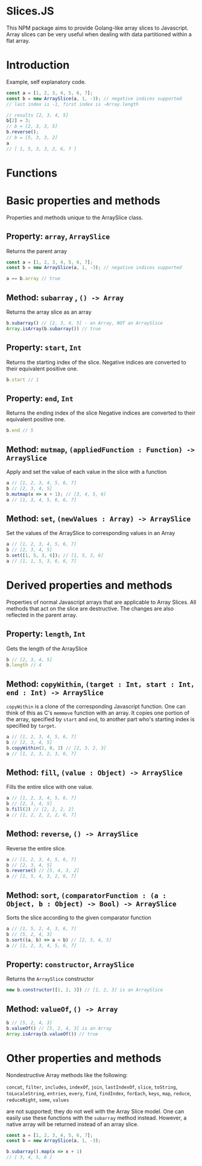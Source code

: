 # Slices.JS

This NPM package aims to provide Golang-like array slices to Javascript. Array slices can be very useful when dealing with data partitioned within a flat array.

# Introduction
Example, self explanatory code.
```js
const a = [1, 2, 3, 4, 5, 6, 7];
const b = new ArraySlice(a, 1, -3); // negative indices supported
// last index is -1, first index is -Array.length

// results [2, 3, 4, 5]
b[2] = 3;
// b = [2, 3, 3, 5]
b.reverse();
// b = [5, 3, 3, 2]
a
// [ 1, 5, 3, 3, 2, 6, 7 ]
```


# Functions
# Basic properties and methods
Properties and methods unique to the ArraySlice class.
## Property: `array`, `ArraySlice`

Returns the parent array
```js
const a = [1, 2, 3, 4, 5, 6, 7];
const b = new ArraySlice(a, 1, -3); // negative indices supported

a == b.array // true
```
## Method: `subarray` , `() -> Array`

Returns the array slice as an array
```js
b.subarray() // [2, 3, 4, 5] - an Array, NOT an ArraySlice
Array.isArray(b.subarray()) // true
```

## Property: `start`, `Int`
Returns the starting index of the slice. Negative indices are converted to their equivalent positive one.
```js
b.start // 1
```
## Property: `end`, `Int`
Returns the ending index of the slice Negative indices are converted to their equivalent positive one.
```js
b.end // 5
```
## Method: `mutmap`, `(appliedFunction : Function) -> ArraySlice`
Apply and set the value of each value in the slice with a function
```js
a // [1, 2, 3, 4, 5, 6, 7]
b // [2, 3, 4, 5]
b.mutmap(x => x + 1); // [3, 4, 5, 6]
a // [1, 3, 4, 5, 6, 6, 7]
```
## Method: `set`, `(newValues : Array) -> ArraySlice`
Set the values of the ArraySlice to corresponding values in an Array
```js
a // [1, 2, 3, 4, 5, 6, 7]
b // [2, 3, 4, 5]
b.set([1, 5, 3, 6]); // [1, 5, 3, 6]
a // [1, 1, 5, 3, 6, 6, 7]
```

# Derived properties and methods
Properties of normal Javascript arrays that are applicable to Array Slices. All methods that act on the slice are destructive. The changes are also reflected in the parent array.
## Property: `length`,  `Int`
Gets the length of the ArraySlice
```js
b // [2, 3, 4, 5]
b.length // 4
```
## Method: `copyWithin`, `(target : Int, start : Int, end : Int) -> ArraySlice`
`copyWithin` is a clone of the corresponding Javascript function. One can think of this as C's `memmove` function with an array. It copies one portion of the array, specified by `start` and `end`, to another part who's starting index is specified by `target`.
```js
a // [1, 2, 3, 4, 5, 6, 7]
b // [2, 3, 4, 5]
b.copyWithin(2, 0, 2) // [2, 3, 2, 3]
a // [1, 2, 3, 2, 3, 6, 7]
```
## Method: `fill`, `(value : Object) -> ArraySlice`
Fills the entire slice with one value.
```js
a // [1, 2, 3, 4, 5, 6, 7]
b // [2, 3, 4, 5]
b.fill(2) // [2, 2, 2, 2]
a // [1, 2, 2, 2, 2, 6, 7]
```
## Method: `reverse`, `() -> ArraySlice`
Reverse the entire slice.
```js
a // [1, 2, 3, 4, 5, 6, 7]
b // [2, 3, 4, 5]
b.reverse() // [5, 4, 3, 2]
a // [1, 5, 4, 3, 2, 6, 7]
```
## Method: `sort`, `(comparatorFunction : (a : Object, b : Object) -> Bool) -> ArraySlice`
Sorts the slice according to the given comparator function
```js
a // [1, 5, 2, 4, 3, 6, 7]
b // [5, 2, 4, 3]
b.sort((a, b) => a < b) // [2, 3, 4, 5]
a // [1, 2, 3, 4, 5, 6, 7]
```
## Property: `constructor`, `ArraySlice`
Returns the `ArraySlice` constructor
```js
new b.constructor([1, 2, 3]) // [1, 2, 3] is an ArraySlice
```
## Method: `valueOf`, `() -> Array`
```js
b // [5, 2, 4, 3]
b.valueOf() // [5, 2, 4, 3] is an Array
Array.isArray(b.valueOf()) // true
```

# Other properties and methods
Nondestructive Array methods like the following:

`concat`, `filter`, `includes`, `indexOf`, `join`, `lastIndexOf`, `slice`, `toString`, `toLocaleString`, `entries`, `every`, `find`, `findIndex`, `forEach`, `keys`, `map`, `reduce`, `reduceRight`, `some`, `values`

are not supported; they do not well with the Array Slice model. One can easily use these functions with the `subarray` method instead. However, a native array will be returned instead of an array slice.

```js
const a = [1, 2, 3, 4, 5, 6, 7];
const b = new ArraySlice(a, 1, -3); 

b.subarray().map(x => x + 1)
// [ 3, 4, 5, 6 ]
```